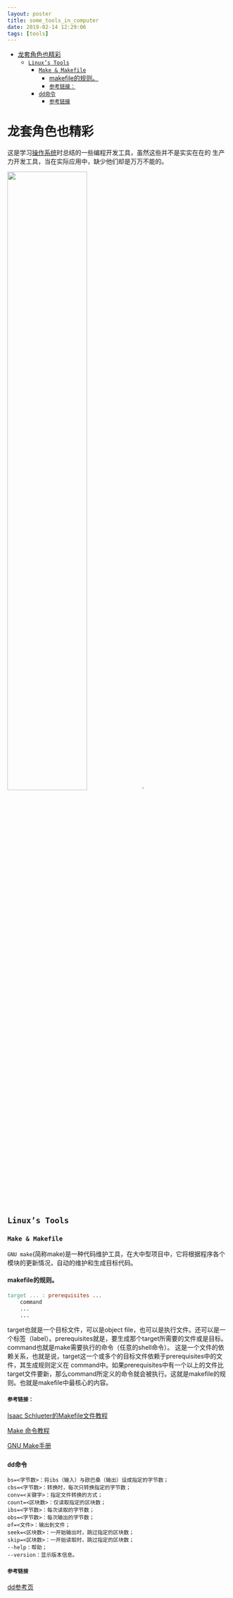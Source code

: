 ```yaml
---
layout: poster
title: some_tools_in_computer
date: 2019-02-14 12:29:06
tags: [tools]
---
```

<!-- TOC -->

- [龙套角色也精彩](#龙套角色也精彩)
    - [`Linux’s Tools`](#linuxs-tools)
        - [`Make & Makefile`](#make--makefile)
            - [makefile的规则。](#makefile的规则)
            - [`参考链接：`](#参考链接)
        - [`dd命令`](#dd命令)
            - [`参考链接`](#参考链接)

<!-- /TOC -->
# 龙套角色也精彩

这是学习[操作系统]()时总结的一些编程开发工具，虽然这些并不是实实在在的
生产力开发工具，当在实际应用中，缺少他们却是万万不能的。


<img src="https://i.loli.net/2019/02/14/5c64efab4c2e4.jpg" width="60%" height="60%">
<!--more-->·

## `Linux’s Tools`

### `Make & Makefile`

`GNU make`(简称make)是一种代码维护工具，在大中型项目中，它将根据程序各个模块的更新情况，自动的维护和生成目标代码。

#### makefile的规则。

```makefile
target ... : prerequisites ...
    command
    ...
    ...
```

target也就是一个目标文件，可以是object file，也可以是执行文件。还可以是一个标签（label）。prerequisites就是，要生成那个target所需要的文件或是目标。command也就是make需要执行的命令（任意的shell命令）。 这是一个文件的依赖关系，也就是说，target这一个或多个的目标文件依赖于prerequisites中的文件，其生成规则定义在 command中。如果prerequisites中有一个以上的文件比target文件要新，那么command所定义的命令就会被执行。这就是makefile的规则。也就是makefile中最核心的内容。

#### `参考链接：`

[Isaac Schlueter的Makefile文件教程](https://gist.github.com/isaacs/62a2d1825d04437c6f08)

[Make 命令教程](https://blog.csdn.net/a_ran/article/details/43937041)

[GNU Make手册](https://www.gnu.org/software/make/manual/make.html)

### `dd命令` 

```
bs=<字节数>：将ibs（输入）与欧巴桑（输出）设成指定的字节数；
cbs=<字节数>：转换时，每次只转换指定的字节数；
conv=<关键字>：指定文件转换的方式；
count=<区块数>：仅读取指定的区块数；
ibs=<字节数>：每次读取的字节数；
obs=<字节数>：每次输出的字节数；
of=<文件>：输出到文件；
seek=<区块数>：一开始输出时，跳过指定的区块数；
skip=<区块数>：一开始读取时，跳过指定的区块数；
--help：帮助；
--version：显示版本信息。
```

#### `参考链接` 

[dd参考页](http://man.linuxde.net/dd)